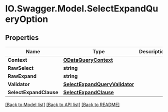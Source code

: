 # IO.Swagger.Model.SelectExpandQueryOption
## Properties

Name | Type | Description | Notes
------------ | ------------- | ------------- | -------------
**Context** | [**ODataQueryContext**](ODataQueryContext.md) |  | [optional] 
**RawSelect** | **string** |  | [optional] 
**RawExpand** | **string** |  | [optional] 
**Validator** | [**SelectExpandQueryValidator**](SelectExpandQueryValidator.md) |  | [optional] 
**SelectExpandClause** | [**SelectExpandClause**](SelectExpandClause.md) |  | [optional] 

[[Back to Model list]](../README.md#documentation-for-models) [[Back to API list]](../README.md#documentation-for-api-endpoints) [[Back to README]](../README.md)

